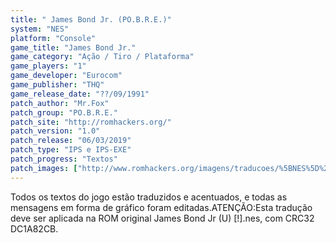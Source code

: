 ```yaml
---
title: " James Bond Jr. (PO.B.R.E.)"
system: "NES"
platform: "Console"
game_title: "James Bond Jr."
game_category: "Ação / Tiro / Plataforma"
game_players: "1"
game_developer: "Eurocom"
game_publisher: "THQ"
game_release_date: "??/09/1991"
patch_author: "Mr.Fox"
patch_group: "PO.B.R.E."
patch_site: "http://romhackers.org/"
patch_version: "1.0"
patch_release: "06/03/2019"
patch_type: "IPS e IPS-EXE"
patch_progress: "Textos"
patch_images: ["http://www.romhackers.org/imagens/traducoes/%5BNES%5D%20James%20Bond%20Jr%20-%20POBRE%20-%201.png","http://www.romhackers.org/imagens/traducoes/%5BNES%5D%20James%20Bond%20Jr%20-%20POBRE%20-%202.png","http://www.romhackers.org/imagens/traducoes/%5BNES%5D%20James%20Bond%20Jr%20-%20POBRE%20-%203.png"]
---
```

Todos os textos do jogo estão traduzidos e acentuados, e todas as mensagens em forma de gráfico foram editadas.ATENÇÃO:Esta tradução deve ser aplicada na ROM original James Bond Jr (U) [!].nes, com CRC32 DC1A82CB.